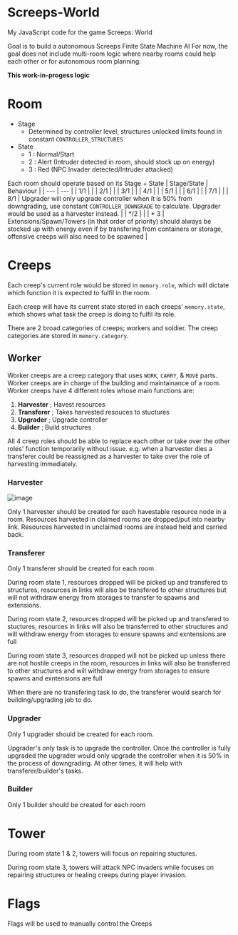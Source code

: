 # Screeps-World
My JavaScript code for the game Screeps: World

Goal is to build a autonomous Screeps Finite State Machine AI
For now, the goal does not include multi-room logic where nearby rooms could help each other or for autonomous room planning.

**This work-in-progess logic**

# Room
- Stage
  - Determined by controller level, structures unlocked limits found in constant `CONTROLLER_STRUCTURES`
- State
  - 1 : Normal/Start
  - 2 : Alert (Intruder detected in room, should stock up on energy)
  - 3 : Red (NPC Invader detected/Intruder attacked)
 
Each room should operate based on its Stage + State
| Stage/State     | Behaviour |
| ---      | ---       |
| 1/1 |  |
| 2/1 |  |
| 3/1 |  |
| 4/1 |  |
| 5/1 |  |
| 6/1 |  |
| 7/1 |  |
| 8/1 | Upgrader will only upgrade controller when it is 50% from downgrading, use constant `CONTROLLER_DOWNGRADE` to calculate. Upgrader would be used as a harvester instead. |
| */2 |  |
| * 3 | Extensions/Spawn/Towers (in that order of priority) should always be stocked up with energy even if by transfering from containers or storage, offensive creeps will also need to be spawned |

# Creeps
Each creep's current role would be stored in `memory.role`, which will dictate which function it is expected to fulfil in the room.

Each creep will have its current state stored in each creeps' `memory.state`, which shows what task the creep is doing to fulfil its role.

There are 2 broad categories of creeps; workers and soldier. The creep categories are stored in `memory.category`.

## Worker
Worker creeps are a creep category that uses `WORK`, `CARRY`, & `MOVE` parts.
Worker creeps are in charge of the building and maintainance of a room.
Worker creeps have 4 different roles whose main functions are:
  1. **Harvester** ; Havest resources
  2. **Transferer** ; Takes harvested resouces to stuctures
  3. **Upgrader** ; Upgrade controller
  4. **Builder** ; Build structures

All 4 creep roles should be able to replace each other or take over the other roles' function temporarily without issue. e.g. when a harvester dies a transferer could be reassigned as a harvester to take over the role of harvesting immediately.
### Harvester
![image](https://github.com/Edtrea/Screeps-World/assets/86367432/817a23ad-4e0e-45ae-a2c6-a7a5ccc1147c)

Only 1 harvester should be created for each havestable resource node in a room. Resources harvested in claimed rooms are dropped/put into nearby link. Resources harvested in unclaimed rooms are instead held and carried back.

### Transferer
Only 1 transferer should be created for each room. 

During room state 1, resources dropped will be picked up and transfered to structures, resources in links will also be transfered to other structures but will not withdraw energy from storages to transfer to spawns and extensions.

During room state 2, resources dropped will be picked up and transfered to stuctures, resources in links will also be transferred to other structures and will withdraw energy from storages to ensure spawns and exntensions are full

During room state 3, resources dropped will not be picked up unless there are not hostile creeps in the room, resources in links will also be transferred to other structures and will withdraw energy from storages to ensure spawns and exntensions are full

When there are no transfering task to do, the transferer would search for building/upgrading job to do.

### Upgrader
Only 1 upgrader should be created for each room.

Upgrader's only task is to upgrade the controller. Once the controller is fully upgraded the upgrader would only upgrade the controller when it is 50% in the process of downgrading. At other times, it will help with transferer/builder's tasks.

### Builder
Only 1 builder should be created for each room

# Tower
During room state 1 & 2, towers will focus on repairing stuctures.

During room state 3, towers will attack NPC invaders while focuses on repairing structures or healing creeps during player invasion.

# Flags
Flags will be used to manually control the Creeps
